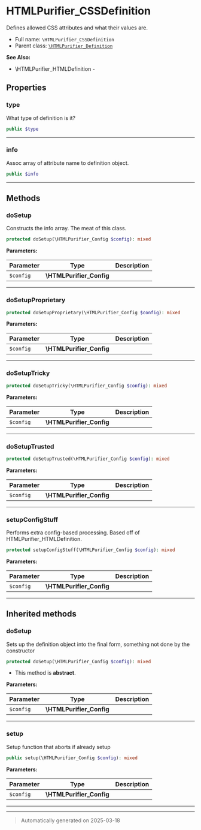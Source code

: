 
# HTMLPurifier_CSSDefinition

Defines allowed CSS attributes and what their values are.



* Full name: `\HTMLPurifier_CSSDefinition`
* Parent class: [`\HTMLPurifier_Definition`](./HTMLPurifier_Definition.md)

**See Also:**

* \HTMLPurifier_HTMLDefinition - 



## Properties


### type

What type of definition is it?

```php
public $type
```






***

### info

Assoc array of attribute name to definition object.

```php
public $info
```






***

## Methods


### doSetup

Constructs the info array.  The meat of this class.

```php
protected doSetup(\HTMLPurifier_Config $config): mixed
```








**Parameters:**

| Parameter | Type | Description |
|-----------|------|-------------|
| `$config` | **\HTMLPurifier_Config** |  |





***

### doSetupProprietary



```php
protected doSetupProprietary(\HTMLPurifier_Config $config): mixed
```








**Parameters:**

| Parameter | Type | Description |
|-----------|------|-------------|
| `$config` | **\HTMLPurifier_Config** |  |





***

### doSetupTricky



```php
protected doSetupTricky(\HTMLPurifier_Config $config): mixed
```








**Parameters:**

| Parameter | Type | Description |
|-----------|------|-------------|
| `$config` | **\HTMLPurifier_Config** |  |





***

### doSetupTrusted



```php
protected doSetupTrusted(\HTMLPurifier_Config $config): mixed
```








**Parameters:**

| Parameter | Type | Description |
|-----------|------|-------------|
| `$config` | **\HTMLPurifier_Config** |  |





***

### setupConfigStuff

Performs extra config-based processing. Based off of
HTMLPurifier_HTMLDefinition.

```php
protected setupConfigStuff(\HTMLPurifier_Config $config): mixed
```








**Parameters:**

| Parameter | Type | Description |
|-----------|------|-------------|
| `$config` | **\HTMLPurifier_Config** |  |





***


## Inherited methods


### doSetup

Sets up the definition object into the final form, something
not done by the constructor

```php
protected doSetup(\HTMLPurifier_Config $config): mixed
```




* This method is **abstract**.



**Parameters:**

| Parameter | Type | Description |
|-----------|------|-------------|
| `$config` | **\HTMLPurifier_Config** |  |





***

### setup

Setup function that aborts if already setup

```php
public setup(\HTMLPurifier_Config $config): mixed
```








**Parameters:**

| Parameter | Type | Description |
|-----------|------|-------------|
| `$config` | **\HTMLPurifier_Config** |  |





***


***
> Automatically generated on 2025-03-18
